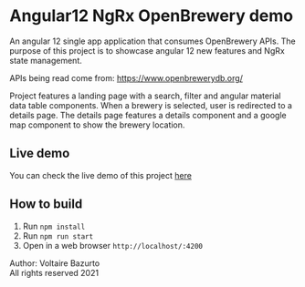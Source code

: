 # Angular12 NgRx OpenBrewery demo
An angular 12 single app application that consumes 
OpenBrewery APIs. The purpose of this project is to 
showcase angular  12 new features and NgRx state
management.

APIs being read come from:
https://www.openbrewerydb.org/

Project features a landing page with a search, filter
 and angular material data table components. When a
brewery is selected, user is redirected to a details
page.
The details page features a details component and a
google map component to show the brewery location.

## Live demo
You can check the live demo of this project [here](https://vbazurtob.github.io/angular12-open-brewery-demo/)


## How to build

1. Run `npm install`
2. Run `npm run start`
3. Open in a web browser `http://localhost/:4200`

Author: Voltaire Bazurto  
All rights reserved 2021
